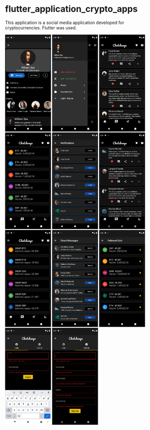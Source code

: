 # flutter_application_crypto_apps

This application is a social media application developed for cryptocurrencies. Flutter was used.

<p float="left">
<img src="assets/screenshots/profile_screen.png" width="150">
  <img src="assets/screenshots/drawer_screen.png" width="150">
  <img src="assets/screenshots/home_screen.png" width="150">
  <img src="assets/screenshots/coin_screen.png" width="150">
  <img src="assets/screenshots/notifications_screen.png" width="150">
  <img src="assets/screenshots/twits_screen.png" width="150"> 
  <img src="assets/screenshots/group_screen.png" width="150">
  <img src="assets/screenshots/direct_messages_screen.png" width="150">
  <img src="assets/screenshots/favourite_coin_screen.png" width="150">
  <img src="assets/screenshots/login_screen.png" width="150">
  <img src="assets/screenshots/signup_screen.png" width="150">
</p > 
